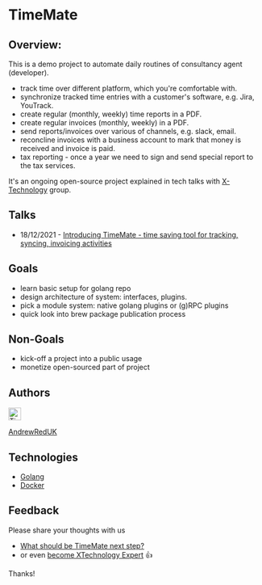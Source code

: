 # TimeMate

## Overview:
This is a demo project to automate daily routines of consultancy agent (developer).

- track time over different platform, which you're comfortable with.
- synchronize tracked time entries with a customer's software, e.g. Jira, YouTrack.
- create regular (monthly, weekly) time reports in a PDF.
- create regular invoices (monthly, weekly) in a PDF.
- send reports/invoices over various of channels, e.g. slack, email.
- reconcline invoices with a business account to mark that money is received and invoice is paid.
- tax reporting - once a year we need to sign and send special report to the tax services.

It's an ongoing open-source project explained in tech talks with [X-Technology](https://github.com/x-technology) group.

## Talks
- 18/12/2021 - [Introducing TimeMate - time saving tool for tracking, syncing, invoicing activities](./docs/sessions/event-01-18th-December-2021-TimeMate-materials.md)

## Goals

- learn basic setup for golang repo
- design architecture of system: interfaces, plugins.
- pick a module system: native golang plugins or (g)RPC plugins
- quick look into brew package publication process

## Non-Goals
- kick-off a project into a public usage
- monetize open-sourced part of project 

## Authors

<img width="25" alt="TimeMate-Flow" src="https://cdn4.iconfinder.com/data/icons/social-media-icons-the-circle-set/48/twitter_circle-512.png" />

[AndrewRedUK](https://twitter.com/AndrewRedUK)

## Technologies

- [Golang](https://go.dev/)
- [Docker](https://www.docker.com/)

## Feedback

Please share your thoughts with us

- [What should be TimeMate next step?](https://forms.gle/FbLyNkD3ks8kyiMy9) 
- or even [become XTechnology Expert](https://forms.gle/8xc1j7cf8h3sEZ6W8) 👍

Thanks!
